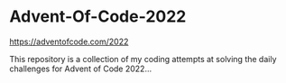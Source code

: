 # Advent-Of-Code-2022

https://adventofcode.com/2022

This repository is a collection of my coding attempts at solving the daily challenges for Advent of Code 2022...
